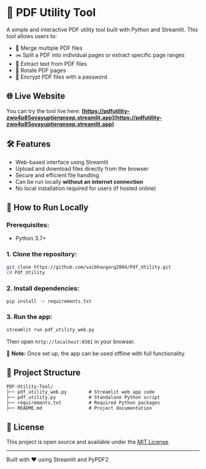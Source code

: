 # 🧰 PDF Utility Tool

A simple and interactive PDF utility tool built with Python and Streamlit. This tool allows users to:

- 🔗 Merge multiple PDF files
- ✂️ Split a PDF into individual pages or extract specific page ranges
- 📄 Extract text from PDF files
- 🔄 Rotate PDF pages
- 🔐 Encrypt PDF files with a password

## 🌐 Live Website
You can try the tool live here: **[https://pdfutility-zwo4p85ovayuptierqnsep.streamlit.app](https://pdfutility-zwo4p85ovayuptierqnsep.streamlit.app)**

## 🛠 Features
- Web-based interface using Streamlit
- Upload and download files directly from the browser
- Secure and efficient file handling
- Can be run locally **without an internet connection**
- No local installation required for users (if hosted online)

## 🚀 How to Run Locally
### Prerequisites:
- Python 3.7+

### 1. Clone the repository:
```bash
git clone https://github.com/vaibhavgarg2004/Pdf_Utility.git
cd Pdf_Utility
```

### 2. Install dependencies:
```bash
pip install -r requirements.txt
```

### 3. Run the app:
```bash
streamlit run pdf_utility_web.py
```

Then open `http://localhost:8501` in your browser.

📌 **Note:** Once set up, the app can be used offline with full functionality.

## 📂 Project Structure
```
PDF-Utility-Tool/
├── pdf_utility_web.py        # Streamlit web app code
├── pdf_utility.py            # Standalone Python script
├── requirements.txt          # Required Python packages
├── README.md                 # Project documentation
```

## 📄 License
This project is open source and available under the [MIT License](LICENSE).

---
Built with ❤️ using Streamlit and PyPDF2
